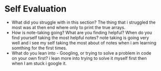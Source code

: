 # Self Evaluation

- What did you struggle with in this section?
The thing that i struggled the most was at then end where only to print the true arrays.
- How is note-taking going? What are you finding helpful? When do you find yourself taking the most helpful notes?
note taking is going very well and i see my self taking the most about of notes when i am learning somthing for the first times.
- What do you lean into - Googling, or trying to solve a problem in code on your own first?
 i lean more into trying to solve it myself first then when I am stuck i google it.
